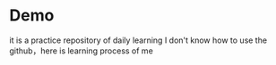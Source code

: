 # Demo
it is a practice repository of daily learning
I don't know how to use the github，here is learning process of me
